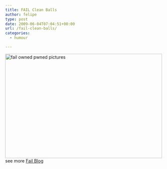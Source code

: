 ```yaml
---
title: FAIL Clean Balls
author: felipe
type: post
date: 2009-06-04T07:04:51+00:00
url: /fail-clean-balls/
categories:
  - humour

---
```

[<img class="alignnone size-full wp-image-18538" title="fail-owned-pool-hall-fail" src="http://failblog.wordpress.com/files/2009/05/fail-owned-pool-hall-fail.jpg" alt="fail owned pwned pictures" width="500" height="333" />][1]  
see more [Fail Blog][2]

 [1]: http://failblog.org/2009/05/29/pool-hall-sign-fail/
 [2]: http://failblog.org